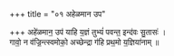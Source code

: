 +++
title = "०१ अहेळमान उप"

+++
अहे॑ळमान॒ उप॑ याहि य॒ज्ञं तुभ्यं॑ पवन्त॒ इन्द॑वः सु॒तासः॑ ।  
गावो॒ न व॑ज्रि॒न्त्स्वमोको॒ अच्छेन्द्रा ग॑हि प्रथ॒मो य॒ज्ञिया॑नाम् ॥
